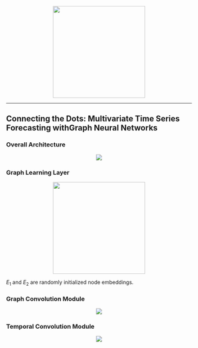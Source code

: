 <div align=center> <image src="./img/logo.png" width="250px"> </div>

--------------------

## Connecting the Dots: Multivariate Time Series Forecasting withGraph Neural Networks




### Overall Architecture

<div align=center> <image src="./img/overall.png"> </div>

### Graph Learning Layer
<div align=center> <image src="./img/gl.png" width="250px"> </div>

$E_{1}$ and $E_{2}$ are randomly initialized node embeddings.

### Graph Convolution Module

<div align=center> <image src="./img/gcn.png"> </div>


### Temporal Convolution Module

<div align=center> <image src="./img/tcn.png"> </div>

